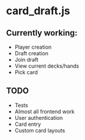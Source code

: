 # card\_draft.js

## Currently working:

* Player creation
* Draft creation
* Join draft
* View current decks/hands
* Pick card

## TODO

* Tests
* Almost all frontend work
* User authentication
* Card entry
* Custom card layouts
